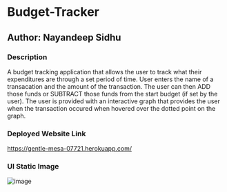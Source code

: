 # Budget-Tracker

## Author: Nayandeep Sidhu 

### Description 

A budget tracking application that allows the user to track what their expenditures are through a set period of time. User enters the name of a transacation and the amount of the transaction. The user can then ADD those funds or SUBTRACT those funds from the start budget (if set by the user). The user is provided with an interactive graph that provides the user when the transaction occured when hovered over the dotted point on the graph. 


### Deployed Website Link 

https://gentle-mesa-07721.herokuapp.com/

### UI Static Image 

![image](https://user-images.githubusercontent.com/79432326/132434977-55569e0b-a9dc-4a2f-a4d0-eb55b4c39db7.png)

